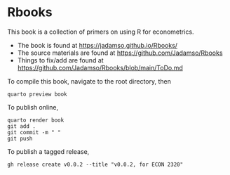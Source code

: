 # Rbooks

This book is a collection of primers on using R for econometrics.

* The book is found at <https://jadamso.github.io/Rbooks/>
* The source materials are found at <https://github.com/Jadamso/Rbooks>
* Things to fix/add are found at <https://github.com/Jadamso/Rbooks/blob/main/ToDo.md>

To compile this book, navigate to the root directory, then 

    quarto preview book
    
To publish online, 

    quarto render book
    git add .
    git commit -m " "
    git push
    
To publish a tagged release, 

    gh release create v0.0.2 --title "v0.0.2, for ECON 2320"
